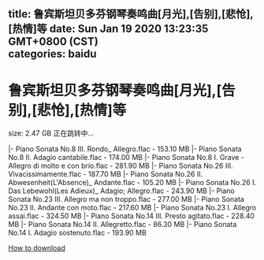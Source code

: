 
title: 鲁宾斯坦贝多芬钢琴奏鸣曲[月光],[告别],[悲怆],[热情]等
date: Sun Jan 19 2020 13:23:35 GMT+0800 (CST)    
categories: baidu
---

# 鲁宾斯坦贝多芬钢琴奏鸣曲[月光],[告别],[悲怆],[热情]等
size: 2.47 GB
 正在跳转中...
 
|- Piano Sonata No.8 III. Rondo_ Allegro.flac - 153.10 MB
|- Piano Sonata No.8 II. Adagio cantabile.flac - 174.00 MB
|- Piano Sonata No.8 I. Grave - Allegro di molto e con brio.flac - 281.90 MB
|- Piano Sonata No.26 III. Vivacissimamente.flac - 187.70 MB
|- Piano Sonata No.26 II. Abwesenheit(L'Absence)_ Andante.flac - 105.20 MB
|- Piano Sonata No.26 I. Das Lebewohl(Les Adieux)_ Adagio; Allegro.flac - 243.90 MB
|- Piano Sonata No.23 III. Allegro ma non troppo.flac - 277.00 MB
|- Piano Sonata No.23 II. Andante con moto.flac - 217.60 MB
|- Piano Sonata No.23 I. Allegro assai.flac - 324.50 MB
|- Piano Sonata No.14 III. Presto agitato.flac - 228.40 MB
|- Piano Sonata No.14 II. Allegretto.flac - 86.30 MB
|- Piano Sonata No.14 I. Adagio sostenuto.flac - 193.90 MB

[How to download](https://bpcam.bemobtrk.com/go/2ceec3aa-1ca2-46d6-b9ff-aaa5c184517c?jno=337)